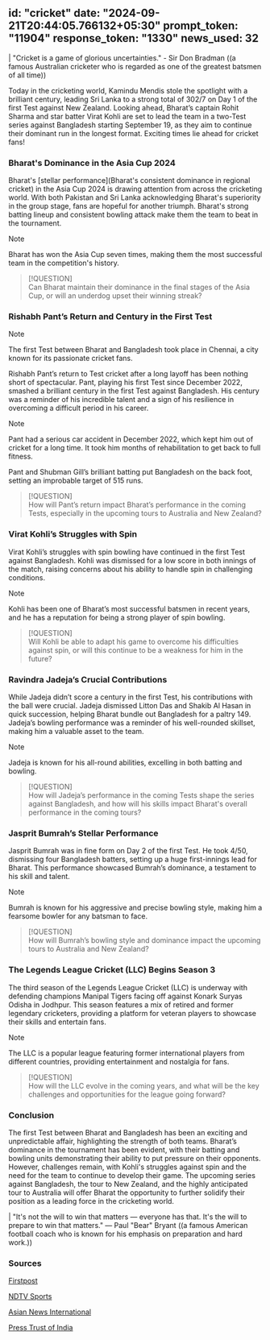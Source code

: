 
id: "cricket"
date: "2024-09-21T20:44:05.766132+05:30"
prompt_token: "11904"
response_token: "1330"
news_used: 32
------
| "Cricket is a game of glorious uncertainties." - Sir Don Bradman ((a famous Australian cricketer who is regarded as one of the greatest batsmen of all time))

Today in the cricketing world, Kamindu Mendis stole the spotlight with a brilliant century, leading Sri Lanka to a strong total of 302/7 on Day 1 of the first Test against New Zealand. Looking ahead, Bharat’s captain Rohit Sharma and star batter Virat Kohli are set to lead the team in a two-Test series against Bangladesh starting September 19, as they aim to continue their dominant run in the longest format. Exciting times lie ahead for cricket fans!

### Bharat's Dominance in the Asia Cup 2024

Bharat's [stellar performance](Bharat's consistent dominance in regional cricket) in the Asia Cup 2024 is drawing attention from across the cricketing world. With both Pakistan and Sri Lanka acknowledging Bharat's superiority in the group stage, fans are hopeful for another triumph. Bharat's strong batting lineup and consistent bowling attack make them the team to beat in the tournament.

> [!NOTE]  
> Bharat has won the Asia Cup seven times, making them the most successful team in the competition's history.

> [!QUESTION]  
> Can Bharat maintain their dominance in the final stages of the Asia Cup, or will an underdog upset their winning streak?

### Rishabh Pant’s Return and Century in the First Test

> [!NOTE]  
> The first Test between Bharat and Bangladesh took place in Chennai, a city known for its passionate cricket fans.

Rishabh Pant’s return to Test cricket after a long layoff has been nothing short of spectacular.  Pant, playing his first Test since December 2022, smashed a brilliant century in the first Test against Bangladesh. His century was a reminder of his incredible talent and a sign of his resilience in overcoming a difficult period in his career.

> [!NOTE]  
> Pant had a serious car accident in December 2022, which kept him out of cricket for a long time. It took him months of rehabilitation to get back to full fitness.

Pant and Shubman Gill’s brilliant batting put Bangladesh on the back foot, setting an improbable target of 515 runs. 

> [!QUESTION]  
> How will Pant’s return impact Bharat’s performance in the coming Tests, especially in the upcoming tours to Australia and New Zealand? 

### Virat Kohli’s Struggles with Spin 

Virat Kohli’s struggles with spin bowling have continued in the first Test against Bangladesh. Kohli was dismissed for a low score in both innings of the match, raising concerns about his ability to handle spin in challenging conditions.

> [!NOTE]  
>  Kohli has been one of Bharat’s most successful batsmen in recent years, and he has a reputation for being a strong player of spin bowling. 

> [!QUESTION]  
> Will Kohli be able to adapt his game to overcome his difficulties against spin, or will this continue to be a weakness for him in the future?

### Ravindra Jadeja’s Crucial Contributions 

While Jadeja didn’t score a century in the first Test, his contributions with the ball were crucial. Jadeja dismissed Litton Das and Shakib Al Hasan in quick succession, helping Bharat bundle out Bangladesh for a paltry 149. Jadeja’s bowling performance was a reminder of his well-rounded skillset, making him a valuable asset to the team. 

> [!NOTE]  
> Jadeja is known for his all-round abilities, excelling in both batting and bowling. 

> [!QUESTION]  
> How will Jadeja’s performance in the coming Tests shape the series against Bangladesh, and how will his skills impact Bharat's overall performance in the coming tours? 

###  Jasprit Bumrah’s Stellar Performance

Jasprit Bumrah was in fine form on Day 2 of the first Test. He took 4/50, dismissing four Bangladesh batters, setting up a huge first-innings lead for Bharat. This performance showcased Bumrah’s dominance, a testament to his skill and talent.

> [!NOTE]  
> Bumrah is known for his aggressive and precise bowling style, making him a fearsome bowler for any batsman to face.

> [!QUESTION]  
>  How will Bumrah’s bowling style and dominance impact the upcoming tours to Australia and New Zealand?

### The Legends League Cricket (LLC) Begins Season 3

The third season of the Legends League Cricket (LLC) is underway with defending champions Manipal Tigers facing off against Konark Suryas Odisha in Jodhpur. This season features a mix of retired and former legendary cricketers, providing a platform for veteran players to showcase their skills and entertain fans.

> [!NOTE]  
> The LLC is a popular league featuring former international players from different countries, providing entertainment and nostalgia for fans. 

> [!QUESTION]  
> How will the LLC evolve in the coming years, and what will be the key challenges and opportunities for the league going forward? 

### Conclusion

The first Test between Bharat and Bangladesh has been an exciting and unpredictable affair, highlighting the strength of both teams. Bharat’s dominance in the tournament has been evident, with their batting and bowling units demonstrating their ability to put pressure on their opponents. However, challenges remain, with Kohli's struggles against spin and the need for the team to continue to develop their game. The upcoming series against Bangladesh, the tour to New Zealand, and the highly anticipated tour to Australia will offer Bharat the opportunity to further solidify their position as a leading force in the cricketing world.

| "It's not the will to win that matters — everyone has that. It's the will to prepare to win that matters." — Paul "Bear" Bryant ((a famous American football coach who is known for his emphasis on preparation and hard work.))

### Sources

[Firstpost](https://www.firstpost.com/)

[NDTV Sports](https://sports.ndtv.com/)

[Asian News International](https://www.aninews.in/)

[Press Trust of India](https://www.ptinews.com/) 

